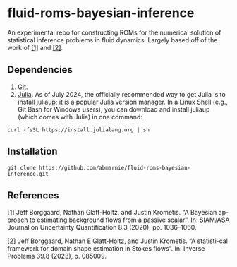 # fluid-roms-bayesian-inference
An experimental repo for constructing ROMs for the numerical solution of statistical inference problems in fluid dynamics. Largely based off of the work of [[1]](#1) and [[2]](#2).

## Dependencies

1. [Git](https://git-scm.com/downloads). 
2. [Julia](https://julialang.org/). As of July 2024, the officially recommended way to get Julia is to install [juliaup](https://github.com/JuliaLang/juliaup); it is a popular Julia version manager. In a Linux Shell (e.g., Git Bash for Windows users), you can download and install juliaup (which comes with Julia) in one command:

`curl -fsSL https://install.julialang.org | sh`

## Installation

`git clone https://github.com/abmarnie/fluid-roms-bayesian-inference.git`

## References

<a id="1">[1]</a>
Jeff Borggaard, Nathan Glatt-Holtz, and Justin Krometis. “A Bayesian ap-proach to estimating background flows from a passive scalar”. In: SIAM/ASA Journal on Uncertainty Quantification 8.3 (2020), pp. 1036–1060.

<a id="2">[2]</a>
Jeff Borggaard, Nathan E Glatt-Holtz, and Justin Krometis. “A statisti-cal framework for domain shape estimation in Stokes flows”. In: Inverse Problems 39.8 (2023), p. 085009.
